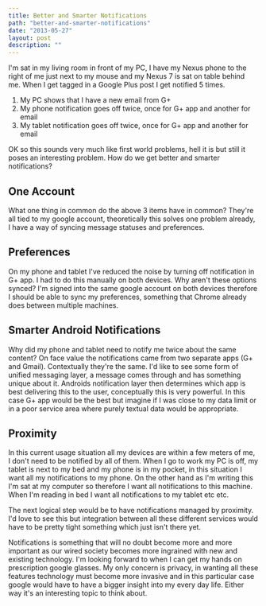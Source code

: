```yaml
---
title: Better and Smarter Notifications
path: "better-and-smarter-notifications"
date: "2013-05-27"
layout: post
description: ""
---
```

I'm sat in my living room in front of my PC, I have my Nexus phone to the right of me just next to my mouse and my Nexus 7 is sat on table behind me. When I get tagged in a Google Plus post I get notified 5 times.

1. My PC shows that I have a new email from G+
2. My phone notification goes off twice, once for G+ app and another for email
3. My tablet notification goes off twice, once for G+ app and another for email

OK so this sounds very much like first world problems, hell it is but still it poses an interesting problem. How do we get better and smarter notifications?

## One Account
What one thing in common do the above 3 items have in common? They're all tied to my google account, theoretically this solves one problem already, I have a way of syncing message statuses and preferences.

## Preferences
On my phone and tablet I've reduced the noise by turning off notification in G+ app. I had to do this manually on both devices. Why aren't these options synced? I'm signed into the same google account on both devices therefore I should be able to sync my preferences, something that Chrome already does between multiple machines.

## Smarter Android Notifications
Why did my phone and tablet need to notify me twice about the same content? On face value the notifications came from two separate apps (G+ and Gmail). Contextually they're the same. I'd like to see some form of unified messaging layer, a message comes through and has something unique about it. Androids notification layer then determines which app is best delivering this to the user, conceptually this is very powerful. In this case G+ app would be the best but imagine if I was close to my data limit or in a poor service area where purely textual data would be appropriate.

## Proximity
In this current usage situation all my devices are within a few meters of me, I don't need to be notified by all of them. When I go to work my PC is off, my tablet is next to my bed and my phone is in my pocket, in this situation I want all my notifications to my phone. On the other hand as I'm writing this I'm sat at my computer so therefore I want all notifications to this machine. When I'm reading in bed I want all notifications to my tablet etc etc.

The next logical step would be to have notifications managed by proximity. I'd love to see this but integration between all these different services would have to be pretty tight something which just isn't there yet.


Notifications is something that will no doubt become more and more important as our wired society becomes more ingrained with new and existing technology. I'm looking forward to when I can get my hands on prescription google glasses. My only concern is privacy, in wanting all these features technology must become more invasive and in this particular case google would have to have a bigger insight into my every day life. Either way it's an interesting topic to think about.


